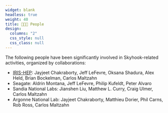 ```yaml
---
widget: blank
headless: true
weight: 40
title: 🧑‍🤝‍🧑 People
design:
  columns: "2"
  css_style: null
  css_class: null
---
```

The following people have been significantly involved in Skyhook-related activities, organized by collaborations:

- [IRIS-HEP](https://iris-hep.org): Jayjeet Chakraborty, Jeff LeFevre, Oksana Shadura, Alex Held, Brian Bockelman, Carlos Maltzahn
- Seagate: Aldrin Montana, Jeff LeFevre, Philip Kufeldt, Peter Alvaro
- Sandia National Labs: Jianshen Liu, Matthew L. Curry, Craig Ulmer, Carlos Maltzahn
- Argonne National Lab: Jayjeet Chakraborty, Matthieu Dorier, Phil Carns, Rob Ross, Carlos Maltzahn
